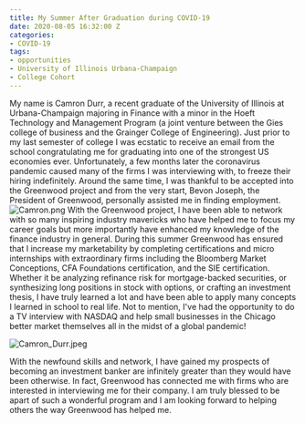 ```yaml
---
title: My Summer After Graduation during COVID-19
date: 2020-08-05 16:32:00 Z
categories:
- COVID-19
tags:
- opportunities
- University of Illinois Urbana-Champaign
- College Cohort
---
```


My name is Camron Durr, a recent graduate of the University of Illinois at Urbana-Champaign majoring in Finance with a minor in the Hoeft Technology and Management Program (a joint venture between the Gies college of business and the Grainger College of Engineering). Just prior to my last semester of college I was ecstatic to receive an email from the school congratulating me for graduating into one of the strongest US economies ever. Unfortunately, a few months later the coronavirus pandemic caused many of the firms I was interviewing with, to freeze their hiring indefinitely. Around the same time, I was thankful to be accepted into the Greenwood project and from the very start, Bevon Joseph, the President of Greenwood, personally assisted me in finding employment.
![Camron.png](/uploads/Camron.png)
With the Greenwood project, I have been able to network with so many inspiring industry mavericks who have helped me to focus my career goals but more importantly have enhanced my knowledge of the finance industry in general. During this summer Greenwood has ensured that I increase my marketability by completing certifications and micro internships with extraordinary firms including the Bloomberg Market Conceptions, CFA Foundations certification, and the SIE certification. Whether it be analyzing refinance risk for mortgage-backed securities, or synthesizing long positions in stock with options, or crafting an investment thesis, I have truly learned a lot and have been able to apply many concepts I learned in school to real life. Not to mention, I've had the opportunity to do a TV interview with NASDAQ and help small businesses in the Chicago better market themselves all in the midst of a global pandemic! 

![Camron_Durr.jpeg](/uploads/Camron_Durr.jpeg)

With the newfound skills and network, I have gained my prospects of becoming an investment banker are infinitely greater than they would have been otherwise. In fact, Greenwood has connected me with firms who are interested in interviewing me for their company. I am truly blessed to be apart of such a wonderful program and I am looking forward to helping others the way Greenwood has helped me. 
